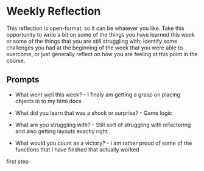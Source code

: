 # Weekly Reflection
This reflection is open-format, so it can be whatever you like. Take this opportunity to write a bit on some of the things you have learned this week or some of the things that you are still struggling with; identify some challenges you had at the beginning of the week that you were able to overcome, or just generally reflect on how you are feeling at this point in the course.

## Prompts
- What went well this week? -
I finaly am getting a grasp on placing objects in to my html docs

- What did you learn that was a shock or surprise? - 
Game logic

- What are you struggling with? - 
Still sort of struggling with refactoring and also getting layouts exactly right

- What would you count as a victory? - 
I am rather proud of some of the functions that I have finshed that actually worked


first step